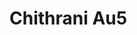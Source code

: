 <a name="material" />

# Chithrani Au5
<script type="application/ld+json">
  {
    "@context": "https://schema.org/",
    "@type": "ChemicalSubstance",
    "http://purl.org/dc/terms/conformsTo":
      {
        "@type": "CreativeWork",
        "@id": "https://bioschemas.org/profiles/ChemicalSubstance/0.4-RELEASE/"
      },
    "@id": "https://egonw.github.io/nanowiki/nanowiki420.html#material",
    "name": "Chithrani Au5",
    "sameAs": "http://127.0.0.1/mediawiki/index.php/Special:URIResolver/Chithrani_Au5"
  }
</script>

